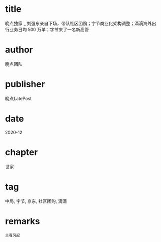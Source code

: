 # title
晚点独家 _ 刘强东亲自下场，带队社区团购；字节商业化架构调整；滴滴海外出行业务日均 500 万单；字节来了一名新高管

# author
晚点团队

# publisher
晚点LatePost

# date
2020-12

# chapter
世家

# tag
中局, 字节, 京东, 社区团购, 滴滴

# remarks
`且看风起`
